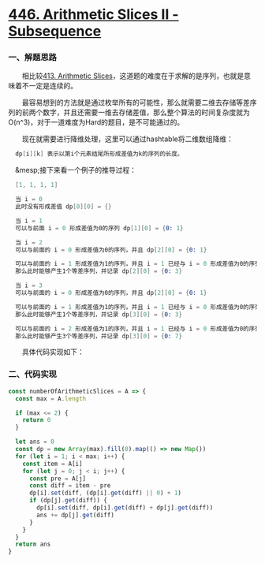 # [446. Arithmetic Slices II - Subsequence](https://leetcode.com/problems/arithmetic-slices-ii-subsequence/)

### 一、解题思路

  &emsp;&emsp;相比较[413. Arithmetic Slices](https://leetcode.com/problems/arithmetic-slices/)，这道题的难度在于求解的是序列，也就是意味着不一定是连续的。

  &emsp;&emsp;最容易想到的方法就是通过枚举所有的可能性，那么就需要二维去存储等差序列的前两个数字，并且还需要一维去存储差值，那么整个算法的时间复杂度就为O(n^3)，对于一道难度为Hard的题目，是不可能通过的。

  &emsp;&emsp;现在就需要进行降维处理，这里可以通过hashtable将二维数组降维：

```s
  dp[i][k] 表示以第i个元素结尾所形成差值为k的序列的长度。
```

  &emsp;&mesp;接下来看一个例子的推导过程：

```s
  [1, 1, 1, 1]

  当 i = 0
  此时没有形成差值 dp[0][0] = {}

  当 i = 1
  可以与前面 i = 0 形成差值为0的序列 dp[1][0] = {0: 1}

  当 i = 2
  可以与前面的 i = 0 形成差值为0的序列，并且 dp[2][0] = {0: 1}

  可以与前面的 i = 1 形成差值为1的序列，并且 i = 1 已经与 i = 0 形成差值为0的序列，
  那么此时能够产生1个等差序列，并记录 dp[2][0] = {0: 3}

  当 i = 3
  可以与前面的 i = 0 形成差值为0的序列，并且 dp[2][0] = {0: 1}

  可以与前面的 i = 1 形成差值为1的序列，并且 i = 1 已经与 i = 0 形成差值为0的序列，
  那么此时能够产生1个等差序列，并记录 dp[3][0] = {0: 3}

  可以与前面的 i = 2 形成差值为1的序列，并且 i = 1 已经与 i = 0 形成差值为0的序列，
  那么此时能够产生3个等差序列，并记录 dp[3][0] = {0: 7}
```

  &emsp;&emsp;具体代码实现如下：

### 二、代码实现


```JavaScript
const numberOfArithmeticSlices = A => {
  const max = A.length

  if (max <= 2) {
    return 0
  }

  let ans = 0
  const dp = new Array(max).fill(0).map(() => new Map())
  for (let i = 1; i < max; i++) {
    const item = A[i]
    for (let j = 0; j < i; j++) {
      const pre = A[j]
      const diff = item - pre
      dp[i].set(diff, (dp[i].get(diff) || 0) + 1)
      if (dp[j].get(diff)) {
        dp[i].set(diff, dp[i].get(diff) + dp[j].get(diff))
        ans += dp[j].get(diff)
      }
    }  
  }
  return ans
}

```